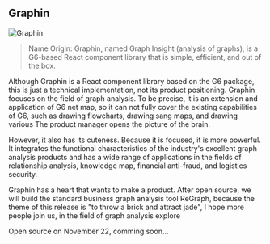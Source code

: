 ## Graphin

![Graphin](https://gw.alipayobjects.com/mdn/rms_00edcb/afts/img/A*EkJmRrmuJAgAAAAAAAAAAABkARQnAQ)

> Name Origin: Graphin, named Graph Insight (analysis of graphs), is a G6-based React component library that is simple, efficient, and out of the box.

Although Graphin is a React component library based on the G6 package, this is just a technical implementation, not its product positioning. Graphin focuses on the field of graph analysis. To be precise, it is an extension and application of G6 net map, so it can not fully cover the existing capabilities of G6, such as drawing flowcharts, drawing sang maps, and drawing various The product manager opens the picture of the brain.

However, it also has its cuteness. Because it is focused, it is more powerful. It integrates the functional characteristics of the industry's excellent graph analysis products and has a wide range of applications in the fields of relationship analysis, knowledge map, financial anti-fraud, and logistics security.

Graphin has a heart that wants to make a product. After open source, we will build the standard business graph analysis tool ReGraph, because the theme of this release is "to throw a brick and attract jade", I hope more people join us, in the field of graph analysis explore

Open source on November 22, comming soon...
